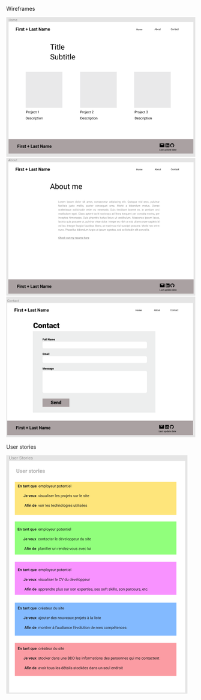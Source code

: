 Wireframes

<img src = "./wireframe1.png">
<img src = "./wireframe2.png">
<img src = "./wireframe3.png">

User stories

<img src = "./userstories.png">

